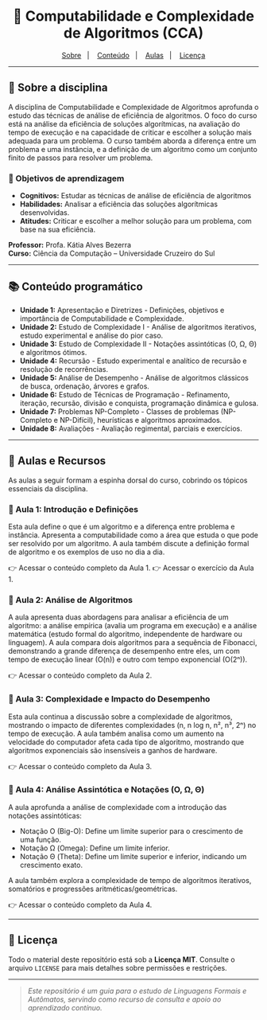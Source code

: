 <h1 align="center">💽 Computabilidade e Complexidade de Algoritmos (CCA)</h1>

<p align="center">
<a href="#-sobre-a-disciplina">Sobre</a>&nbsp;&nbsp;&nbsp;|&nbsp;&nbsp;&nbsp;
<a href="#-conteúdo-programático">Conteúdo</a>&nbsp;&nbsp;&nbsp;|&nbsp;&nbsp;&nbsp;
<a href="#-aulas-e-recursos">Aulas</a>&nbsp;&nbsp;&nbsp;|&nbsp;&nbsp;&nbsp;
<a href="#-licença">Licença</a>
</p>

---

## 📖 Sobre a disciplina
A disciplina de Computabilidade e Complexidade de Algoritmos aprofunda o estudo das técnicas de análise de eficiência de algoritmos. O foco do curso está na análise da eficiência de soluções algorítmicas, na avaliação do tempo de execução e na capacidade de criticar e escolher a solução mais adequada para um problema. O curso também aborda a diferença entre um problema e uma instância, e a definição de um algoritmo como um conjunto finito de passos para resolver um problema.

### 🎯 Objetivos de aprendizagem
- **Cognitivos:** Estudar as técnicas de análise de eficiência de algoritmos
- **Habilidades:** Analisar a eficiência das soluções algorítmicas desenvolvidas.
- **Atitudes:** Criticar e escolher a melhor solução para um problema, com base na sua eficiência.

**Professor:** Profa. Kátia Alves Bezerra  <br>
**Curso:** Ciência da Computação – Universidade Cruzeiro do Sul

---

## 📚 Conteúdo programático
- **Unidade 1:** Apresentação e Diretrizes - Definições, objetivos e importância de Computabilidade e Complexidade.
- **Unidade 2:** Estudo de Complexidade I - Análise de algoritmos iterativos, estudo experimental e análise do pior caso.
- **Unidade 3:** Estudo de Complexidade II - Notações assintóticas (O, Ω, Θ) e algoritmos ótimos.
- **Unidade 4:** Recursão - Estudo experimental e analítico de recursão e resolução de recorrências.
- **Unidade 5:** Análise de Desempenho - Análise de algoritmos clássicos de busca, ordenação, árvores e grafos.
- **Unidade 6:** Estudo de Técnicas de Programação - Refinamento, iteração, recursão, divisão e conquista, programação dinâmica e gulosa.
- **Unidade 7:** Problemas NP-Completo - Classes de problemas (NP-Completo e NP-Difícil), heurísticas e algoritmos aproximados.
- **Unidade 8:** Avaliações - Avaliação regimental, parciais e exercícios.

---

## 📝 Aulas e Recursos
As aulas a seguir formam a espinha dorsal do curso, cobrindo os tópicos essenciais da disciplina.

### 📝 Aula 1: Introdução e Definições
Esta aula define o que é um algoritmo e a diferença entre problema e instância. Apresenta a computabilidade como a área que estuda o que pode ser resolvido por um algoritmo. A aula também discute a definição formal de algoritmo e os exemplos de uso no dia a dia.

👉 Acessar o conteúdo completo da Aula 1.
👉 Acessar o exercício da Aula 1.

### 📝 Aula 2: Análise de Algoritmos
A aula apresenta duas abordagens para analisar a eficiência de um algoritmo: a análise empírica (avalia um programa em execução) e a análise matemática (estudo formal do algoritmo, independente de hardware ou linguagem). A aula compara dois algoritmos para a sequência de Fibonacci, demonstrando a grande diferença de desempenho entre eles, um com tempo de execução linear (O(n)) e outro com tempo exponencial (O(2ⁿ)).

👉 Acessar o conteúdo completo da Aula 2.

### 📝 Aula 3: Complexidade e Impacto do Desempenho
Esta aula continua a discussão sobre a complexidade de algoritmos, mostrando o impacto de diferentes complexidades (n, n log n, n², n³, 2ⁿ) no tempo de execução. A aula também analisa como um aumento na velocidade do computador afeta cada tipo de algoritmo, mostrando que algoritmos exponenciais são insensíveis a ganhos de hardware.

👉 Acessar o conteúdo completo da Aula 3.

### 📝 Aula 4: Análise Assintótica e Notações (O, Ω, Θ)
A aula aprofunda a análise de complexidade com a introdução das notações assintóticas:

- Notação O (Big-O): Define um limite superior para o crescimento de uma função.
- Notação Ω (Omega): Define um limite inferior.
- Notação Θ (Theta): Define um limite superior e inferior, indicando um crescimento exato.

A aula também explora a complexidade de tempo de algoritmos iterativos, somatórios e progressões aritméticas/geométricas.

👉 Acessar o conteúdo completo da Aula 4.

---

## 📄 Licença
Todo o material deste repositório está sob a **Licença MIT**. Consulte o arquivo `LICENSE` para mais detalhes sobre permissões e restrições.

---

> *Este repositório é um guia para o estudo de Linguagens Formais e Autômatos, servindo como recurso de consulta e apoio ao aprendizado contínuo.*
